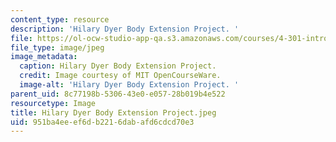 ```yaml
---
content_type: resource
description: 'Hilary Dyer Body Extension Project. '
file: https://ol-ocw-studio-app-qa.s3.amazonaws.com/courses/4-301-introduction-to-the-visual-arts-spring-2007/951ba4eeef6db2216dabafd6cdcd70e3_HilaryDyerBodyExtensionProject.jpeg
file_type: image/jpeg
image_metadata:
  caption: Hilary Dyer Body Extension Project.
  credit: Image courtesy of MIT OpenCourseWare.
  image-alt: 'Hilary Dyer Body Extension Project. '
parent_uid: 8c77198b-5306-43e0-e057-28b019b4e522
resourcetype: Image
title: Hilary Dyer Body Extension Project.jpeg
uid: 951ba4ee-ef6d-b221-6dab-afd6cdcd70e3
---
```

